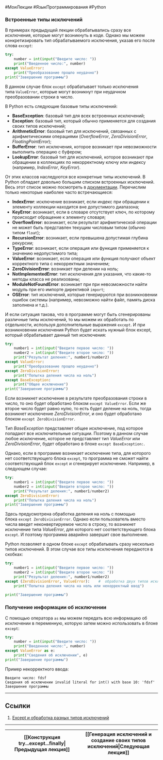 #МоиЛекции #ЯзыкПрограммирования #Python 

### Встроенные типы исключений

В примерах предыдущей лекции обрабатывались сразу все исключения, которые могут возникнуть в коде. Однако мы можем конкретизировать тип обрабатываемого исключения, указав его после слова `except`:

```python
try:
    number = int(input("Введите число: "))
    print("Введенное число:", number)
except ValueError:
    print("Преобразование прошло неудачно")
print("Завершение программы")
```

В данном случае блок `except` обрабатывает только исключения типа `ValueError`, которые могут возникнут при неудачном преобразовании строки в число.

В Python есть следующие базовые типы исключений:

- **BaseException**: базовый тип для всех встроенных исключений;
- **Exception**: базовый тип, который обычно применяется для создания своих типов исключений;
- **ArithmeticError**: базовый тип для исключений, связанных с арифметическими операциями (*OverflowError*, *ZeroDivisionError*, *FloatingPointError*);
- **BufferError**: тип исключения, которое возникает при невозможности выполнить операцию с буфером;
- **LookupError**: базовый тип для исключений, которое возникают при обращении в коллекциях по некорректному ключу или индексу (например, *IndexError*, *KeyError*).

От этих классов наследуются все конкретные типы исключений. В Python обладает довольно большим списком встроенных исключений. Весь этот список можно посмотреть в [документации](https://docs.python.org/3/library/exceptions.html). Перечислим только некоторые наиболее часто встречающиеся:

- **IndexError**: исключение возникает, если индекс при обращении к элементу коллекции находится вне допустимого диапазона;
- **KeyError**: возникает, если в словаре отсутствует ключ, по которому происходит обращение к элементу словаря;
- **OverflowError**: возникает, если результат арифметической операции не может быть представлен текущим числовым типом (обычно типом `float`);
- **RecursionError**: возникает, если превышена допустимая глубина рекурсии;
- **TypeError**: возникает, если операция или функция применяется к значению недопустимого типа;
- **ValueError**: возникает, если операция или функция получают объект корректного типа с некорректным значением;
- **ZeroDivisionError**: возникает при делении на ноль;
- **NotImplementedError**: тип исключения для указания, что какие-то методы класса не реализованы;
- **ModuleNotFoundError**: возникает при при невозможности найти модуль при его импорте директивой `import`;
- **OSError**: тип исключений, которые генерируются при возникновении ошибок системы (например, невозможно найти файл, память диска заполнена и т.д.).

И если ситуация такова, что в программе могут быть сгенерированы различные типы исключений, то мы можем их обработать по отдельности, используя дополнительные выражения `except`. И при возникновении исключения Python будет искать нужный блок except, который обрабатывает данный тип исключения:

```python
try:
    number1 = int(input("Введите первое число: "))
    number2 = int(input("Введите второе число: "))
    print("Результат деления:", number1/number2)
except ValueError:
    print("Преобразование прошло неудачно")
except ZeroDivisionError:
    print("Попытка деления числа на ноль")
except BaseException:
    print("Общее исключение")
print("Завершение программы")
```

Если возникнет исключение в результате преобразования строки в число, то оно будет обработано блоком `except ValueError`. Если же второе число будет равно нулю, то есть будет деление на ноль, тогда возникнет исключение *ZeroDivisionError*, и оно будет обработано блоком `except ZeroDivisionError`.

Тип *BaseException* представляет общее исключение, под которое попадают все исключительные ситуации. Поэтому в данном случае любое исключение, которое не представляет тип *ValueError* или *ZeroDivisionError*, будет обработано в блоке `except BaseException:`.

Однако, если в программе возникает исключение типа, для которого нет соответствующего блока `except`, то программа не сможет найти соответствующий блок `except` и сгенерирует исключение. Например, в следующем случае:

```python
try:
    number1 = int(input("Введите первое число: "))
    number2 = int(input("Введите второе число: "))
    print("Результат деления:", number1/number2)
except ZeroDivisionError:
    print("Попытка деления числа на ноль")
print("Завершение программы")
```

Здесь предусмотрена обработка деления на ноль с помощью блока `except ZeroDivisionError`. Однако если пользователь вместо числа введет неконвертируемое число в строку, то возникнет исключение типа *ValueError*, для которого нет соответствующего блока `except`. И поэтому программа аварийно завершит свое выполнение.

Python позволяет в одном блоке `except` обрабатывать сразу несколько типов исключений. В этом случае все типы исключения передаются в скобках:

```python
try:
    number1 = int(input("Введите первое число: "))
    number2 = int(input("Введите второе число: "))
    print("Результат деления:", number1/number2)
except (ZeroDivisionError, ValueError):    #  обработка двух типов исключений - ZeroDivisionError и ValueError
    print("Попытка деления числа на ноль или некорректный ввод")
 
print("Завершение программы")
```

### Получение информации об исключении

С помощью оператора `as` мы можем передать всю информацию об исключении в переменную, которую затем можно использовать в блоке `except`:

```python
try:
    number = int(input("Введите число: "))
    print("Введенное число:", number)
except ValueError as e:
    print("Сведения об исключении", e)
print("Завершение программы")
```

Пример некорректного ввода:

```
Введите число: fdsf
Сведения об исключении invalid literal for int() with base 10: 'fdsf'
Завершение программы
```

---
## Ссылки

1. [Except и обработка разных типов исключений](https://metanit.com/python/tutorial/2.20.php)

---

| [[Конструкция try...except...finally\|Предыдущая лекция]] | [[Генерация исключений и создание своих типов исключений\|Следующая лекция]] |
| --------------------------------------------------------- | ---------------------------------------------------------------------------- |

